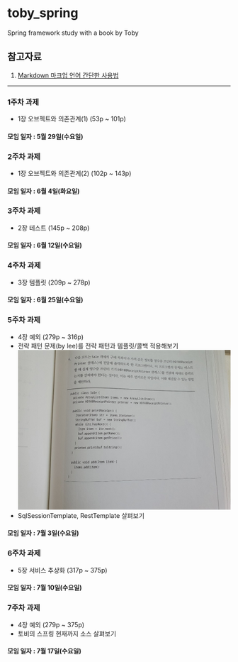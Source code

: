 # toby_spring

Spring framework study with a book by Toby

## 참고자료
1. [Markdown 마크업 언어 간단한 사용법](https://github.com/sejong-interface/Interface_Manual/wiki/Git-%EC%8B%9C%EC%9E%91%ED%95%98%EA%B8%B0%233-README.md-%ED%8C%8C%EC%9D%BC-%EC%9E%91%EC%84%B1%ED%95%98%EA%B8%B0!)

--------------------------

### 1주차 과제
 * 1장 오브젝트와 의존관계(1) (53p ~ 101p)
#### 모임 일자 : 5월 29일(수요일)

### 2주차 과제
 * 1장 오브젝트와 의존관계(2) (102p ~ 143p)
#### 모임 일자 : 6월 4일(화요일)

### 3주차 과제
 * 2장 테스트 (145p ~ 208p)
#### 모임 일자 : 6월 12일(수요일)

### 4주차 과제
 * 3장 템플릿 (209p ~ 278p)
#### 모임 일자 : 6월 25일(수요일)

### 5주차 과제
 * 4장 예외 (279p ~ 316p)
 * 전략 패턴 문제(by lee)를 전략 패턴과 템플릿/콜백 적용해보기
 ![week5_subject.img](resource/img/week5_subject.jpg)
 * SqlSessionTemplate, RestTemplate 살펴보기
#### 모임 일자 : 7월 3일(수요일)

### 6주차 과제
 * 5장 서비스 추상화 (317p ~ 375p)
#### 모임 일자 : 7월 10일(수요일)

### 7주차 과제
 * 4장 예외 (279p ~ 375p)
 * 토비의 스프링 현재까지 소스 살펴보기
#### 모임 일자 : 7월 17일(수요일)
